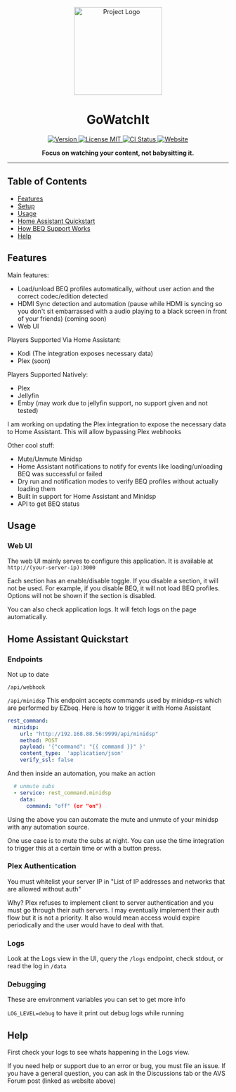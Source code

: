 <!-- README.md -->
<p align="center">
  <img src="./logo-upscale.png" alt="Project Logo" width="200" height="200"/>
</p>

<h1 align="center">GoWatchIt</h1>

<p align="center">
  <a href="https://github.com/iloveicedgreentea/GoWatchIt/releases">
    <img src="https://img.shields.io/github/v/release/iloveicedgreentea/gowatchit" alt="Version" />
  </a>
  <a href="LICENSE">
    <img src="https://img.shields.io/badge/License-CC_Custom-blue" alt="License MIT" />
  </a>
  <a href="https://github.com/iloveicedgreentea/gowatchit/actions">
    <img src="https://github.com/iloveicedgreentea/gowatchit/workflows/Docker/badge.svg" alt="CI Status" />
  </a>
  <a href="https://www.avsforum.com/threads/gowatchit-beq-ezbeq-plex-webhook-automation-tool-official-thread.3264800/">
    <img src="https://img.shields.io/website-up-down-green-red/http/shields.io.svg" alt="Website" />
  </a>
</p>

<p align="center">
  <b>Focus on watching your content, not babysitting it.</b><br>
</p>

---

## Table of Contents
- [Features](#features)
- [Setup](./docs/setup.md)
- [Usage](#usage)
- [Home Assistant Quickstart](#Home-Assistant-Quickstart)
- [How BEQ Support Works](./docs/beq.md)
- [Help](#help)

## Features

Main features:
* Load/unload BEQ profiles automatically, without user action and the correct codec/edition detected
* HDMI Sync detection and automation (pause while HDMI is syncing so you don't sit embarrassed with a audio playing to a black screen in front of your friends)  (coming soon)
* Web UI

Players Supported Via Home Assistant:
* Kodi (The integration exposes necessary data)
* Plex (soon)

Players Supported Natively:
* Plex 
* Jellyfin 
* Emby (may work due to jellyfin support, no support given and not tested)

I am working on updating the Plex integration to expose the necessary data to Home Assistant. This will allow bypassing Plex webhooks

Other cool stuff:
* Mute/Unmute Minidsp
* Home Assistant notifications to notify for events like loading/unloading BEQ was successful or failed
* Dry run and notification modes to verify BEQ profiles without actually loading them
* Built in support for Home Assistant and Minidsp
* API to get BEQ status

## Usage

### Web UI
The web UI mainly serves to configure this application. It is available at `http://(your-server-ip):3000`

Each section has an enable/disable toggle. If you disable a section, it will not be used. For example, if you disable BEQ, it will not load BEQ profiles. Options will not be shown if the section is disabled.

You can also check application logs. It will fetch logs on the page automatically.

## Home Assistant Quickstart

### Endpoints

Not up to date

`/api/webhook`

`/api/minidsp`
This endpoint accepts commands used by minidsp-rs which are performed by EZbeq. Here is how to trigger it with Home Assistant

```yaml
rest_command:
  minidsp:
    url: "http://192.168.88.56:9999/api/minidsp"
    method: POST
    payload: '{"command": "{{ command }}" }'
    content_type:  'application/json'
    verify_ssl: false
```

And then inside an automation, you make an action
```yaml
  # unmute subs
  - service: rest_command.minidsp
    data:
      command: "off" (or "on")
```

Using the above you can automate the mute and unmute of your minidsp with any automation source.

One use case is to mute the subs at night. You can use the time integration to trigger this at a certain time or with a button press.

### Plex Authentication
You must whitelist your server IP in "List of IP addresses and networks that are allowed without auth"

Why? Plex refuses to implement client to server authentication and you must go through their auth servers. I may eventually implement their auth flow but it is not a priority. It also would mean access would expire periodically and the user would have to deal with that.

### Logs
Look at the Logs view in the UI, query the `/logs` endpoint, check stdout, or read the log in `/data`

### Debugging
These are environment variables you can set to get more info

`LOG_LEVEL=debug` to have it print out debug logs while running

## Help
First check your logs to see whats happening in the Logs view.

If you need help or support due to an error or bug, you must file an issue. If you have a general question, you can ask in the Discussions tab or the AVS Forum post (linked as website above)